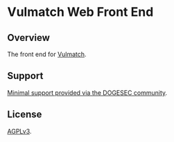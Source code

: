 # Vulmatch Web Front End

## Overview

The front end for [Vulmatch](https://www.vulmatch.com/).

## Support

[Minimal support provided via the DOGESEC community](https://community.dogesec.com/).

## License

[AGPLv3](/LICENSE).
